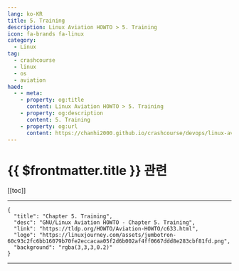 ```yaml
---
lang: ko-KR
title: 5. Training
description: Linux Aviation HOWTO > 5. Training
icon: fa-brands fa-linux
category:
  - Linux
tag: 
  - crashcourse
  - linux 
  - os
  - aviation
haed:
  - - meta:
    - property: og:title
      content: Linux Aviation HOWTO > 5. Training
    - property: og:description
      content: 5. Training
    - property: og:url
      content: https://chanhi2000.github.io/crashcourse/devops/linux-aviation-howto/05-training.html
---
```


# {{ $frontmatter.title }} 관련

[[toc]]

---

```component VPCard
{
  "title": "Chapter 5. Training",
  "desc": "GNU/Linux Aviation HOWTO - Chapter 5. Training",
  "link": "https://tldp.org/HOWTO/Aviation-HOWTO/c633.html",
  "logo": "https://linuxjourney.com/assets/jumbotron-60c93c2fc6bb16079b70fe2eccacaa05f2d6b002af4ff0667ddd8e283cbf81fd.png",
  "background": "rgba(3,3,3,0.2)"
}
```

---
